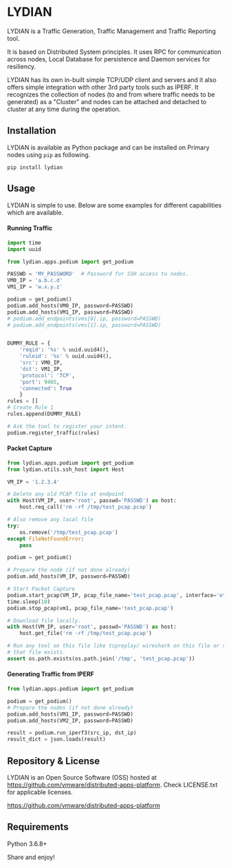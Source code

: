 
# LYDIAN

LYDIAN is a Traffic Generation, Traffic Management and Traffic Reporting tool.

It is based on Distributed System principles. It uses RPC for communication across nodes, Local Database for persistence and Daemon services for resiliency.

LYDIAN has its own in-built simple TCP/UDP client and servers and it also offers simple integration with other 3rd party tools such as IPERF. It recognizes the collection of nodes (to and from where traffic needs to be generated) as a "Cluster" and nodes can be attached and detached to cluster at any time during the operation.

Installation
------------

LYDIAN is available as Python package and can be installed on Primary nodes using `pip` as following.

```
pip install lydian
```


Usage
------------

LYDIAN is simple to use. Below are some examples for different capabilities which are available.

####  Running Traffic

```python
import time
import uuid

from lydian.apps.podium import get_podium

PASSWD = 'MY_PASSWORD'  # Password for SSH access to nodes.
VM0_IP = 'a.b.c.d'
VM1_IP = 'w.x.y.z'

podium = get_podium()
podium.add_hosts(VM0_IP, password=PASSWD)
podium.add_hosts(VM1_IP, password=PASSWD)
# podium.add_endpoints(vms[0].ip, password=PASSWD)
# podium.add_endpoints(vms[1].ip, password=PASSWD)


DUMMY_RULE = {
    'reqid': '%s' % uuid.uuid4(),
    'ruleid': '%s' % uuid.uuid4(),
    'src': VM0_IP,
    'dst': VM1_IP,
    'protocol': 'TCP',
    'port': 9465,
    'connected': True
    }
rules = []
# Create Rule 1
rules.append(DUMMY_RULE)

# Ask the tool to register your intent.
podium.register_traffic(rules)

```

####  Packet Capture

```python
from lydian.apps.podium import get_podium
from lydian.utils.ssh_host import Host

VM_IP = '1.2.3.4'

# Delete any old PCAP file at endpoint
with Host(VM_IP, user='root', passwd='PASSWD') as host:
    host.req_call('rm -rf /tmp/test_pcap.pcap')

# Also remove any local file
try:
    os.remove('/tmp/test_pcap.pcap')
except FileNotFoundError:
    pass

podium = get_podium()

# Prepare the node (if not done already)
podium.add_hosts(VM_IP, password=PASSWD)

# Start Packet Capture
podium.start_pcap(VM_IP, pcap_file_name='test_pcap.pcap', interface='eth0')
time.sleep(10)
podium.stop_pcap(vm1, pcap_file_name='test_pcap.pcap')

# Download file locally.
with Host(VM_IP, user='root', passwd='PASSWD') as host:
    host.get_file('rm -rf /tmp/test_pcap.pcap')

# Run any tool on this file like tcpreplay/ wireshark on this file or simply check
# that file exists.
assert os.path.exists(os.path.join('/tmp', 'test_pcap.pcap'))

```
####  Generating Traffic from IPERF

```python
from lydian.apps.podium import get_podium

podium = get_podium()
# Prepare the nodes (if not done already)
podium.add_hosts(VM1_IP, password=PASSWD)
podium.add_hosts(VM2_IP, password=PASSWD)

result = podium.run_iperf3(src_ip, dst_ip)
result_dict = json.loads(result)
```

Repository & License
------------
LYDIAN is an Open Source Software (OSS) hosted at https://github.com/vmware/distributed-apps-platform. Check LICENSE.txt for applicable licenses.

https://github.com/vmware/distributed-apps-platform

Requirements
------------
Python 3.6.8+

Share and enjoy!
